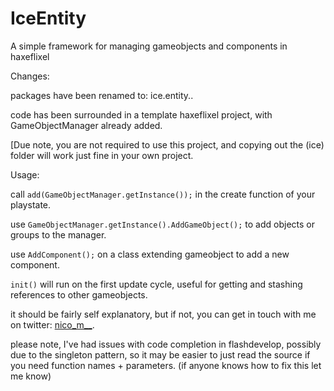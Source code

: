 IceEntity
=========

A simple framework for managing gameobjects and components in haxeflixel

Changes:

  packages have been renamed to: ice.entity.<class>.
  
  code has been surrounded in a template haxeflixel project, with GameObjectManager already added.
  
  [Due note, you are not required to use this project, and copying out the (ice) folder will work just fine in your own project.

Usage:

  call ```add(GameObjectManager.getInstance());``` in the create function of your playstate.
  
  use ```GameObjectManager.getInstance().AddGameObject();``` to add objects or groups to the manager.
  
  use ```AddComponent();``` on a class extending gameobject to add a new component.
  
  ```init()``` will run on the first update cycle, useful for getting and stashing references to other gameobjects.
  
  it should be fairly self explanatory, but if not, you can get in touch with me on twitter: [nico_m__](https://twitter.com/nico_m__).
  
  please note, I've had issues with code completion in flashdevelop, possibly due to the singleton pattern, so it may be easier to just read the source if you need function names + parameters. (if anyone knows how to fix this let me know)
  
